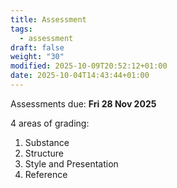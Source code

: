 ```yaml
---
title: Assessment
tags:
  - assessment
draft: false
weight: "30"
modified: 2025-10-09T20:52:12+01:00
date: 2025-10-04T14:43:44+01:00
---
```

Assessments due: **Fri 28 Nov 2025**

4 areas of grading:
1. Substance 
2. Structure 
3. Style and Presentation
4. Reference